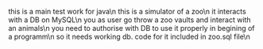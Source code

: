 this is a main test work for java\n
this is a simulator of a zoo\n
it interacts with a DB on MySQL\n
you as user go throw a zoo vaults and interact with an animals\n
you need to authorise with DB to use it properly in begining of a programm\n
so it needs working db. code for it included in zoo.sql file\n
